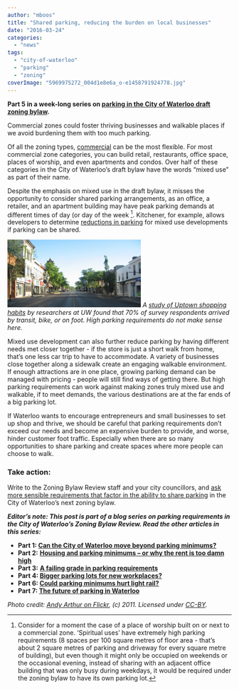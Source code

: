 ```yaml
---
author: "mboos"
title: "Shared parking, reducing the burden on local businesses"
date: "2016-03-24"
categories: 
  - "news"
tags: 
  - "city-of-waterloo"
  - "parking"
  - "zoning"
coverImage: "5969975272_004d1e8e6a_o-e1458791924778.jpg"
---
```


**Part 5 in a week-long series on [parking in the City of Waterloo draft zoning bylaw](/blog/2016/03/20/can-the-city-of-waterloo-move-beyond-parking-minimums/).**

Commercial zones could foster thriving businesses and walkable places if we avoid burdening them with too much parking.

Of all the zoning types, [commercial](https://www.waterloo.ca/en/contentresources/resources/business/ZBR_draft_section8_commercial.pdf) can be the most flexible. For most commercial zone categories, you can build retail, restaurants, office space, places of worship, and even apartments and condos. Over half of these categories in the City of Waterloo’s draft bylaw have the words “mixed use” as part of their name.<!--more-->

Despite the emphasis on mixed use in the draft bylaw, it misses the opportunity to consider shared parking arrangements, as an office, a retailer, and an apartment building may have peak parking demands at different times of day (or day of the week [^1]. Kitchener, for example, allows developers to determine [reductions in parking](https://www.kitchener.ca/en/livinginkitchener/resources/PLAN_PARTS_PHASE_II_PARTS_TDM_Checklist_June_2014-4.pdf) for mixed use developments if parking can be shared.

[![](/images/uptown-300x152.png "Uptown")](/images/uptown.png)
*A [study of Uptown shopping habits](/blog/2015/03/27/report-finds-cycling-contributes-to-economic-vitality-of-uptown-waterloo/) by researchers at UW found that 70% of survey respondents arrived by transit, bike, or on foot. High parking requirements do not make sense here.*

Mixed use development can also further reduce parking by having different needs met closer together - if the store is just a short walk from home, that’s one less car trip to have to accommodate. A variety of businesses close together along a sidewalk create an engaging walkable environment. If enough attractions are in one place, growing parking demand can be managed with pricing - people will still find ways of getting there. But high parking requirements can work against making zones truly mixed use and walkable, if to meet demands, the various destinations are at the far ends of a big parking lot.

If Waterloo wants to encourage entrepreneurs and small businesses to set up shop and thrive, we should be careful that parking requirements don’t exceed our needs and become an expensive burden to provide, and worse, hinder customer foot traffic. Especially when there are so many opportunities to share parking and create spaces where more people can choose to walk.

### Take action:

Write to the Zoning Bylaw Review staff and your city councillors, and [ask more sensible requirements that factor in the ability to share parking](https://contact.tritag.ca/parking/) in the City of Waterloo’s next zoning bylaw.

**_Editor’s note: This post is part of a blog series on parking requirements in the City of Waterloo’s Zoning Bylaw Review. Read the other articles in this series:_**

- ****Part 1:** [**Can the City of Waterloo move beyond parking minimums?**](/blog/2016/03/20/can-the-city-of-waterloo-move-beyond-parking-minimums/)**
- **Part 2:** [**Housing and parking minimums – or why the rent is too damn high**](/blog/2016/03/21/housing-and-parking-minimums-or-why-the-rent-is-too-damn-high/)
- **Part 3:** **[A failing grade in parking requirements](/blog/2016/03/22/a-failing-grade-in-parking-requirements/)**
- **Part 4: [Bigger parking lots for new workplaces?](/blog/2016/03/23/bigger-parking-lots-for-new-workplaces/)**
- **Part 6: [Could parking minimums hurt light rail?](/blog/2016/03/28/could-parking-minimums-hurt-light-rail/)**
- **Part 7: [The future of parking in Waterloo](/blog/2016/03/29/the-future-of-parking-in-waterloo/)**

[^1]: Consider for a moment the case of a place of worship built on or next to a commercial zone. ‘Spiritual uses’ have extremely high parking requirements (8 spaces per 100 square metres of floor area - that’s about 2 square metres of parking and driveway for every square metre of building), but even though it might only be occupied on weekends or the occasional evening, instead of sharing with an adjacent office building that was only busy during weekdays, it would be required under the zoning bylaw to have its own parking lot.

_Photo credit: [Andy Arthur on Flickr](https://flic.kr/p/a6xFE9), (c) 2011. Licensed under [CC-BY](https://creativecommons.org/licenses/by/2.0/)._

